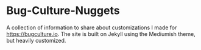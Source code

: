 # Bug-Culture-Nuggets
A collection of information to share about customizations I made for https://bugculture.io. The site is built on Jekyll using the Mediumish theme, but heavily customized.
